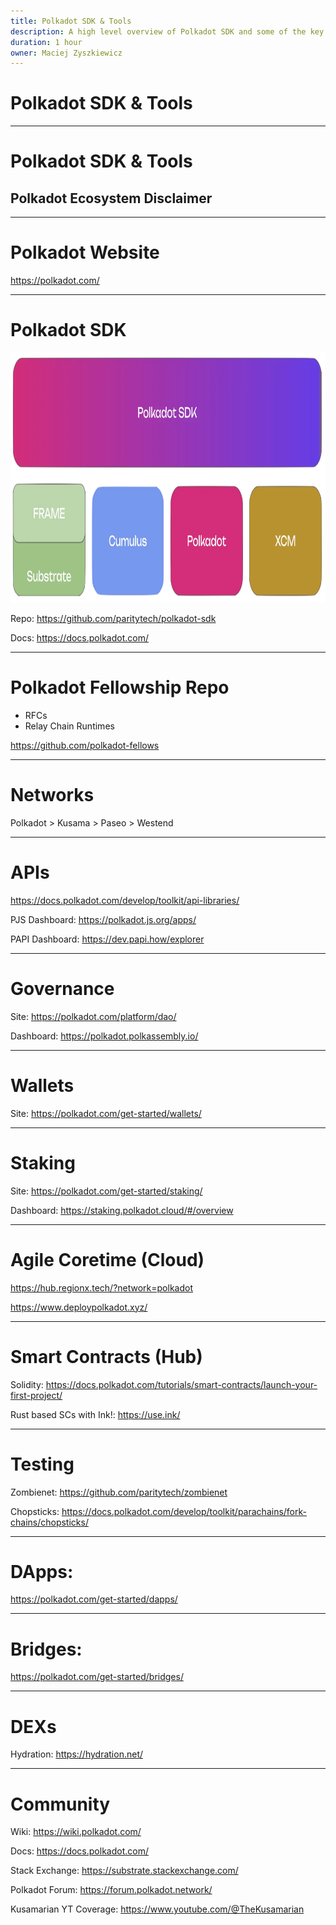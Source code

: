 ```yaml
---
title: Polkadot SDK & Tools
description: A high level overview of Polkadot SDK and some of the key tools and technologies used to build and interact with it.
duration: 1 hour
owner: Maciej Zyszkiewicz
---
```


# Polkadot SDK & Tools

---

# Polkadot SDK & Tools

## Polkadot Ecosystem Disclaimer

---

# Polkadot Website

https://polkadot.com/

---

# Polkadot SDK

<img style="height: 400px;" src="../../assets/img/0-shared/intro-polkadot-sdk-1.png" />

Repo: https://github.com/paritytech/polkadot-sdk

Docs: https://docs.polkadot.com/

---

# Polkadot Fellowship Repo

- RFCs
- Relay Chain Runtimes

https://github.com/polkadot-fellows

---

# Networks

Polkadot > Kusama > Paseo > Westend

---

# APIs

https://docs.polkadot.com/develop/toolkit/api-libraries/

PJS Dashboard: https://polkadot.js.org/apps/

PAPI Dashboard: https://dev.papi.how/explorer

---

# Governance

Site: https://polkadot.com/platform/dao/

Dashboard: https://polkadot.polkassembly.io/

---

# Wallets

Site: https://polkadot.com/get-started/wallets/

---

# Staking

Site: https://polkadot.com/get-started/staking/

Dashboard: https://staking.polkadot.cloud/#/overview

---

# Agile Coretime (Cloud)

https://hub.regionx.tech/?network=polkadot

https://www.deploypolkadot.xyz/

---

# Smart Contracts (Hub)

Solidity: https://docs.polkadot.com/tutorials/smart-contracts/launch-your-first-project/

Rust based SCs with Ink!: https://use.ink/

---

# Testing

Zombienet: https://github.com/paritytech/zombienet

Chopsticks: https://docs.polkadot.com/develop/toolkit/parachains/fork-chains/chopsticks/

---

# DApps:

https://polkadot.com/get-started/dapps/

---

# Bridges:

https://polkadot.com/get-started/bridges/

---

# DEXs

Hydration: https://hydration.net/

---

# Community

Wiki: https://wiki.polkadot.com/

Docs: https://docs.polkadot.com/

Stack Exchange: https://substrate.stackexchange.com/

Polkadot Forum: https://forum.polkadot.network/

Kusamarian YT Coverage: https://www.youtube.com/@TheKusamarian
